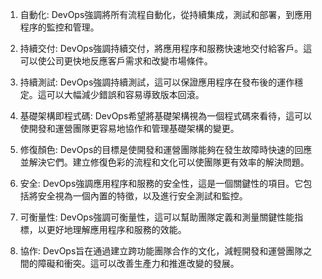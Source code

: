 

1. 自動化: DevOps強調將所有流程自動化，從持續集成，測試和部署，到應用程序的監控和管理。

2. 持續交付: DevOps強調持續交付，將應用程序和服務快速地交付給客戶。這可以使公司更快地反應客戶需求和改變市場條件。

3. 持續測試: DevOps強調持續測試，這可以保證應用程序在發布後的運作穩定。這可以大幅減少錯誤和容易導致版本回滾。

4. 基礎架構即程式碼: DevOps希望將基礎架構視為一個程式碼來看待，這可以使開發和運營團隊更容易地協作和管理基礎架構的變更。

5. 修復顏色: DevOps的目標是使開發和運營團隊能夠在發生故障時快速的回應並解決它們。建立修復色彩的流程和文化可以使團隊更有效率的解決問題。

6. 安全: DevOps強調應用程序和服務的安全性，這是一個關鍵性的項目。它包括將安全視為一個內置的特徵，以及進行安全測試和監控。

7. 可衡量性: DevOps強調可衡量性，這可以幫助團隊定義和測量關鍵性能指標，以更好地理解應用程序和服務的效能。

8. 協作: DevOps旨在通過建立跨功能團隊合作的文化，減輕開發和運營團隊之間的障礙和衝突。這可以改善生產力和推進改變的發展。
